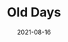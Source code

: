 ---
layout: post
title: "Old Days"
date: 2021-08-16
img: "https://photos.lifeclips.org/images/old-days.jpg"
alt: "Bittersweet memories. Photo taken on Oct 25, 2017."
---
